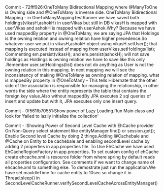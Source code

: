Commit - 72fff926:OneToMany Bidirectional Mapping where @ManyToOne is Owning side and @OneToMany is inverse side.
	OneToMany Bidirectional Mapping - in OneToManyMappingTestRunner we have saved both holdings(vikasH,ashokH) in userVikas but still in DB vikasH is mapped with userVikas and ashokH is mapped with userAshok.Why?
	Because we have used mappedBy property in @OneToMany, we are saying JPA that Holdings is the owning relation and owning relation have higher precedence.So whatever user we put in vikasH,ashokH object using vikasH.setUser(); that mapping is executed instead of mapping from userVikas.setHoldings(list);
	Commenting em.persist(vikasH); and em.persist(ashokH); will not save holdings as  Holdings is owning relation we have to save like this only .Remember user.setHoldings(list) does not do anything as User is not the owning relation in this mapping.
	In next mapping we will see the inconsistency of making @OneToMany as owning relation of mapping.
	what is mappedBy property in @OneToMany - This tells Hibernate that the other side of the association is responsible for managing the relationship, in other words the side where the entity represents the table that contains the foreign key value.Also without mappedBy JPA executes 2 sql queries of insert and update but with it, JPA executes only one insert query.

Commit - 0f561fb70551:Show power of Lazy Loading.Run Main class and look for 'failed to lazily initialize the collection'

Commit - :Showing Power of Second Level Cache with EhCache provider On Non-Query select statement like entityManager.find() or session.get();
	Enable Second level Cache by doing 2 things.Adding @Cachebale and @Cache on Entity to be cachebale and enabling secondLevel cache by adding 2 properties in app.properties file.
	To Use EhCache we have used EhCacheRegionFactory in app.properties.
	To set custom config of ehCache create ehcache.xml is resource folder from where spring by default reads all properties configuration. See comments if we want to change name of ehcache.xml to something else.
	To demostrate just run the application.We have set maxIdleTime for cache entity to 10sec so change it in Thread.sleep() in SecondLevelCacheRunner.verifySecondLevelCacheAcrossEntityManager()
	